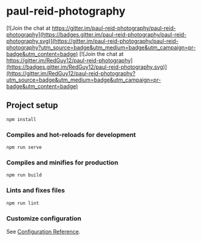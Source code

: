 # paul-reid-photography

[![Join the chat at https://gitter.im/paul-reid-photography/paul-reid-photography](https://badges.gitter.im/paul-reid-photography/paul-reid-photography.svg)](https://gitter.im/paul-reid-photography/paul-reid-photography?utm_source=badge&utm_medium=badge&utm_campaign=pr-badge&utm_content=badge) [![Join the chat at https://gitter.im/RedGuy12/paul-reid-photography](https://badges.gitter.im/RedGuy12/paul-reid-photography.svg)](https://gitter.im/RedGuy12/paul-reid-photography?utm_source=badge&utm_medium=badge&utm_campaign=pr-badge&utm_content=badge)

## Project setup

```
npm install
```

### Compiles and hot-reloads for development

```
npm run serve
```

### Compiles and minifies for production

```
npm run build
```

### Lints and fixes files

```
npm run lint
```

### Customize configuration

See [Configuration Reference](https://cli.vuejs.org/config/).
